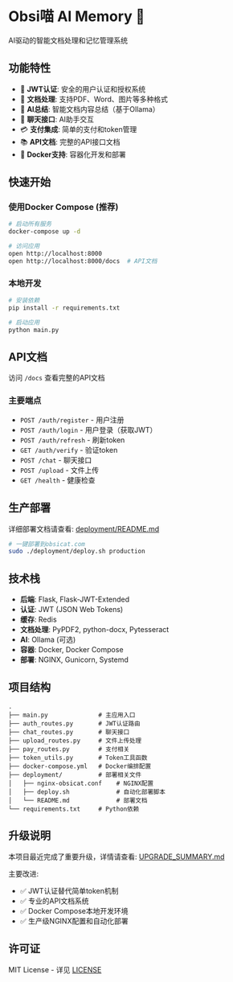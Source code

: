 # Obsi喵 AI Memory 🐾

AI驱动的智能文档处理和记忆管理系统

## 功能特性

- 🔐 **JWT认证**: 安全的用户认证和授权系统
- 📄 **文档处理**: 支持PDF、Word、图片等多种格式
- 🤖 **AI总结**: 智能文档内容总结（基于Ollama）
- 💬 **聊天接口**: AI助手交互
- 💳 **支付集成**: 简单的支付和token管理
- 📚 **API文档**: 完整的API接口文档
- 🐳 **Docker支持**: 容器化开发和部署

## 快速开始

### 使用Docker Compose (推荐)

```bash
# 启动所有服务
docker-compose up -d

# 访问应用
open http://localhost:8000
open http://localhost:8000/docs  # API文档
```

### 本地开发

```bash
# 安装依赖
pip install -r requirements.txt

# 启动应用
python main.py
```

## API文档

访问 `/docs` 查看完整的API文档

### 主要端点

- `POST /auth/register` - 用户注册
- `POST /auth/login` - 用户登录（获取JWT）
- `POST /auth/refresh` - 刷新token
- `GET /auth/verify` - 验证token
- `POST /chat` - 聊天接口
- `POST /upload` - 文件上传
- `GET /health` - 健康检查

## 生产部署

详细部署文档请查看: [deployment/README.md](deployment/README.md)

```bash
# 一键部署到obsicat.com
sudo ./deployment/deploy.sh production
```

## 技术栈

- **后端**: Flask, Flask-JWT-Extended
- **认证**: JWT (JSON Web Tokens)
- **缓存**: Redis
- **文档处理**: PyPDF2, python-docx, Pytesseract
- **AI**: Ollama (可选)
- **容器**: Docker, Docker Compose
- **部署**: NGINX, Gunicorn, Systemd

## 项目结构

```
.
├── main.py              # 主应用入口
├── auth_routes.py       # JWT认证路由
├── chat_routes.py       # 聊天接口
├── upload_routes.py     # 文件上传处理
├── pay_routes.py        # 支付相关
├── token_utils.py       # Token工具函数
├── docker-compose.yml   # Docker编排配置
├── deployment/          # 部署相关文件
│   ├── nginx-obsicat.conf    # NGINX配置
│   ├── deploy.sh             # 自动化部署脚本
│   └── README.md             # 部署文档
└── requirements.txt     # Python依赖

```

## 升级说明

本项目最近完成了重要升级，详情请查看: [UPGRADE_SUMMARY.md](UPGRADE_SUMMARY.md)

主要改进:
- ✅ JWT认证替代简单token机制
- ✅ 专业的API文档系统
- ✅ Docker Compose本地开发环境
- ✅ 生产级NGINX配置和自动化部署

## 许可证

MIT License - 详见 [LICENSE](LICENSE)
